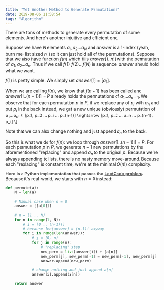 ```yaml
---
title: "Yet Another Method to Generate Permutations"
date: 2019-08-06 11:58:54
tags: "Algorithm"
---
```

There are tons of methods to generate every permutation of some elements. And here's another intuitive and efficient one.

Suppose we have $N$ elements $a_1, a_2 ... a_N$ and $answer$ is a 1-index (yeah, burn me) list sized $n!$ (so it can just hold all of the permutations). Suppose that we also have function $f(n)$ which fills $answer[1..n!]$ with the permutation of $a_1, a_2 ... a_n$. Thus if we call $f(1), f(2) ... f(N)$ in sequence, $answer$ should hold what we want.

$f(1)$ is pretty simple. We simply set $answer[1] = [a_1]$.

When we are calling $f(n)$, we know that $f(n-1)$ has been called and $answer[1..(n-1)!] = P$ already holds the permutations of $a_1...a_{n-1}$. We observe that for each permutation $p$ in $P$, if we replace any of $p_i$ with $a_n$ and put $p_i$ in the back instead, we get a new unique (obviously) permutation of $a_1...a_n$:
\\[
    [p_1, p_2 ... p_i ... p_{n-1}] \rightarrow [p_1, p_2 ... a_n ... p_{n-1}, p_i]
\\]

Note that we can also change nothing and just append $a_n$ to the back.

So this is what we do for $f(n)$: we loop through $answer[1..(n-1)!] = P$. For each permutation $p$ in $P$, we generate $n-1$ new permutations by the aforementioned "replacing" and append $a_n$ to the original $p$. Because we're always appending to lists, there is no nasty memory move-around. Because each "replacing" is constant time, we're at the minimal $O(n!)$ complexity.

Here is a Python implementation that passes the [LeetCode problem](https://leetcode.com/problems/permutations/). Because it's real-world, we starts with $n=0$ instead:

```python
def permute(a):
    N = len(a)
    
    # Manual case when n = 0
    answer = [[a[0]]]
    
    # n = [1 .. N)
    for n in range(1, N):
        # i = [0 .. (n-1)!)
        # because len(answer) = (n-1)! anyway
        for i in range(len(answer)):
            # j = [0, n)
            for j in range(n):
                # "replacing" step
                new_perm = list(answer[i]) + [a[n]]
                new_perm[j], new_perm[-1] = new_perm[-1], new_perm[j]
                answer.append(new_perm)
                
            # change nothing and just append a[n]
            answer[i].append(a[n])

    return answer
```